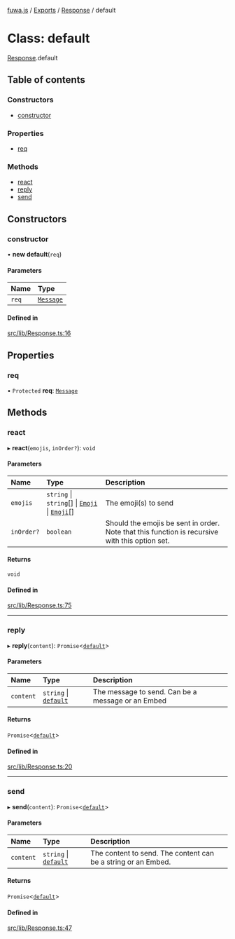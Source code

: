 [fuwa.js](../README.md) / [Exports](../modules.md) / [Response](../modules/Response.md) / default

# Class: default

[Response](../modules/Response.md).default

## Table of contents

### Constructors

- [constructor](Response.default.md#constructor)

### Properties

- [req](Response.default.md#req)

### Methods

- [react](Response.default.md#react)
- [reply](Response.default.md#reply)
- [send](Response.default.md#send)

## Constructors

### constructor

• **new default**(`req`)

#### Parameters

| Name | Type |
| :------ | :------ |
| `req` | [`Message`](../interfaces/_DiscordAPI.Message.md) |

#### Defined in

[src/lib/Response.ts:16](https://github.com/Fuwajs/Fuwa.js/blob/60995b2/src/lib/Response.ts#L16)

## Properties

### req

• `Protected` **req**: [`Message`](../interfaces/_DiscordAPI.Message.md)

## Methods

### react

▸ **react**(`emojis`, `inOrder?`): `void`

#### Parameters

| Name | Type | Description |
| :------ | :------ | :------ |
| `emojis` | `string` \| `string`[] \| [`Emoji`](../interfaces/_DiscordAPI.Emoji.md) \| [`Emoji`](../interfaces/_DiscordAPI.Emoji.md)[] | The emoji(s) to send |
| `inOrder?` | `boolean` | Should the emojis be sent in order. Note that this function is recursive with this option set. |

#### Returns

`void`

#### Defined in

[src/lib/Response.ts:75](https://github.com/Fuwajs/Fuwa.js/blob/60995b2/src/lib/Response.ts#L75)

___

### reply

▸ **reply**(`content`): `Promise`<[`default`](discord_Message.default.md)\>

#### Parameters

| Name | Type | Description |
| :------ | :------ | :------ |
| `content` | `string` \| [`default`](discord_Embed.default.md) | The message to send. Can be a message or an Embed |

#### Returns

`Promise`<[`default`](discord_Message.default.md)\>

#### Defined in

[src/lib/Response.ts:20](https://github.com/Fuwajs/Fuwa.js/blob/60995b2/src/lib/Response.ts#L20)

___

### send

▸ **send**(`content`): `Promise`<[`default`](discord_Message.default.md)\>

#### Parameters

| Name | Type | Description |
| :------ | :------ | :------ |
| `content` | `string` \| [`default`](discord_Embed.default.md) | The content to send. The content can be a string or an Embed. |

#### Returns

`Promise`<[`default`](discord_Message.default.md)\>

#### Defined in

[src/lib/Response.ts:47](https://github.com/Fuwajs/Fuwa.js/blob/60995b2/src/lib/Response.ts#L47)
